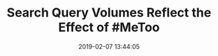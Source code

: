 ---
_external_link: https://www.psychiatryadvisor.com/home/topics/general-psychiatry/search-query-volumes-reflect-the-effect-of-metoo
archived_url: https://web.archive.org/web/20210616210839/https://www.psychiatryadvisor.com/home/topics/general-psychiatry/search-query-volumes-reflect-the-effect-of-metoo/
article: 'The #MeToo movement correlates with a sharp increase in internet searches
  related to sexual harassment and/or assault, per study data published in JAMA Internal
  Medicine. These data underscore the scope of sexual assault and harassment in the
  United States and reflect a need for structural-level interventions. Initiated by
  actress Alyssa Milano following public accusations of sexual misconduct against
  film producer Harvey Weinstein, the #MeToo movement encouraged survivors to share
  their stories on social media. Using raw search count estimates abstracted from
  Comscore, investigators monitored the volume of Google searches related to sexual
  assault and harassment in the months following the inception of #MeToo. Analyses
  were limited to searches originating in the United States and included all queries
  using the term "sexual" with "harassment" or "assault" between January 1, 2010 and
  June 15, 2018. Investigators also monitored the volume of searches regarding reporting
  of sexual misconduct and preventative training. Search volumes were reported as
  a ratio of all Google searches and were adjusted for changes in Google use over
  time. A counterfactual scenario was manufactured from predicted search volumes,
  thus providing "expected" query numbers for comparison. Sexual harassment and/or
  assault searches exceeded the expected volume by 86% (95% CI, 60%-117%; P <.001).
  Observed search volumes remained higher than expected for 8 months following the
  initiation of #MeToo. The number of relevant searches ranged from 40 to 54 million
  from October 15, 2017 to June 15, 2018. Searches related to reporting and preventive
  training were 30% (95% CI, 23%-39%; P <.001) and 51% (95% CI, 43%-60%; P <.001)
  higher than predicted between the beginning of #MeToo and the conclusion of the
  observation period. Continue Reading These study data indicate the power of grassroots
  campaigns in raising awareness about public health issues. The scope of #MeToo engagement
  on social media reflects a larger need for structure-level interventions from policy
  and health officials. In response to a clearly expressed public need, public health
  officials must expand the availability of resources for victims and invest in resources
  for preventative training. Reference Caputi TL, Nobles AL, Ayers JW. Internet searches
  for sexual harassment and assault, reporting, and training since the #MeToo movement
  [published online December 21, 2018]. JAMA Intern Med. doi:10.1001/jamainternmed.2018.5094'
date: '2019-02-07 13:44:05'
description: 'Internet searches on sexual assault and harassment have greatly increased
  since the start of the #MeToo campaign.'
headline: 'Search Query Volumes Reflect the Effect of #MeToo'
image:
  focal_point: Smart
original_url: https://www.psychiatryadvisor.com/home/topics/general-psychiatry/search-query-volumes-reflect-the-effect-of-metoo
outline_html: '<figure><img alt="" sizes="(max-width: 860px) 100vw, 860px" src="https://2zadtx2dccrd43bc0r18hhqj-wpengine.netdna-ssl.com/wp-content/uploads/sites/8/2019/02/googleg57374883_1337317.jpg"
  srcset="https://2zadtx2dccrd43bc0r18hhqj-wpengine.netdna-ssl.com/wp-content/uploads/sites/8/2019/02/googleg57374883_1337317-860x526.jpg
  860w, https://2zadtx2dccrd43bc0r18hhqj-wpengine.netdna-ssl.com/wp-content/uploads/sites/8/2019/02/googleg57374883_1337317-300x184.jpg
  300w, https://2zadtx2dccrd43bc0r18hhqj-wpengine.netdna-ssl.com/wp-content/uploads/sites/8/2019/02/googleg57374883_1337317-768x470.jpg
  768w, https://2zadtx2dccrd43bc0r18hhqj-wpengine.netdna-ssl.com/wp-content/uploads/sites/8/2019/02/googleg57374883_1337317.jpg
  1000w, https://2zadtx2dccrd43bc0r18hhqj-wpengine.netdna-ssl.com/wp-content/uploads/sites/8/2019/02/googleg57374883_1337317-156x95.jpg
  156w, https://2zadtx2dccrd43bc0r18hhqj-wpengine.netdna-ssl.com/wp-content/uploads/sites/8/2019/02/googleg57374883_1337317-312x191.jpg
  312w, https://2zadtx2dccrd43bc0r18hhqj-wpengine.netdna-ssl.com/wp-content/uploads/sites/8/2019/02/googleg57374883_1337317-640x392.jpg
  640w"></img><figcaption>Internet searches on sexual assault and harassment have
  greatly increased since the start of the #MeToo campaign. </figcaption></figure>

  <p>The <a href="https://www.psychiatryadvisor.com/home/practice-management/metoo-movement-public-health-challenges-benefits-examined/">#MeToo
  movement</a> correlates with a sharp increase in internet searches related to sexual
  harassment and/or assault, per study data published in <em>JAMA Internal Medicine.
  </em>These data underscore the scope of sexual assault and harassment in the United
  States and reflect a need for structural-level interventions.</p>

  <p>Initiated by actress Alyssa Milano following public accusations of sexual misconduct
  against film producer Harvey Weinstein, the #MeToo movement encouraged survivors
  to share their stories on social media. Using raw search count estimates abstracted
  from Comscore, investigators monitored the volume of Google searches related to
  sexual assault and harassment in the months following the inception of #MeToo. Analyses
  were limited to searches originating in the United States and included all queries
  using the term &ldquo;sexual&rdquo; with &ldquo;harassment&rdquo; or &ldquo;assault&rdquo;
  between January 1, 2010 and June 15, 2018. Investigators also monitored the volume
  of searches regarding reporting of sexual misconduct and preventative training.
  Search volumes were reported as a ratio of all Google searches and were adjusted
  for changes in Google use over time. A counterfactual scenario was manufactured
  from predicted search volumes, thus providing &ldquo;expected&rdquo; query numbers
  for comparison.</p>

  <p>Sexual harassment and/or assault searches exceeded the expected volume by 86%
  (95% CI, 60%-117%; <em>P </em>&lt;.001). Observed search volumes remained higher
  than expected for 8 months following the initiation of #MeToo. The number of relevant
  searches ranged from 40 to 54 million from October 15, 2017 to June 15, 2018. Searches
  related to reporting and preventive training were 30% (95% CI, 23%-39%; <em>P </em>&lt;.001)
  and 51% (95% CI, 43%-60%; <em>P </em>&lt;.001) higher than predicted between the
  beginning of #MeToo and the conclusion of the observation period.</p>

  <p>These study data indicate the power of grassroots campaigns in raising awareness
  about public health issues. The scope of #MeToo engagement on social media reflects
  a larger need for structure-level interventions from policy and health officials.
  In response to a clearly expressed public need, public health officials must expand
  the availability of resources for victims and invest in resources for preventative
  training.</p>

  <p><strong>Reference</strong></p>

  <p>Caputi TL, Nobles AL, Ayers JW. <a href="https://jamanetwork.com/journals/jamainternalmedicine/article-abstract/2719193">Internet
  searches for sexual harassment and assault, reporting, and training since the #MeToo
  movement</a> [published online December 21, 2018]. <em>JAMA Intern Med</em>. doi:10.1001/jamainternmed.2018.5094</p>'
outline_img: https://www.google.com/s2/favicons?domain=psychiatryadvisor.com
publication: Psychiatry Advisor
summary: These data underscore the scope of sexual assault and harassment in the United
  States and reflect a need for structural-level interventions. Search volumes were
  reported as a ratio of all Google searches and were adjusted for changes in Google
  use over time. A counterfactual scenario was manufactured from predicted search...
title: 'Search Query Volumes Reflect the Effect of #MeToo'

---